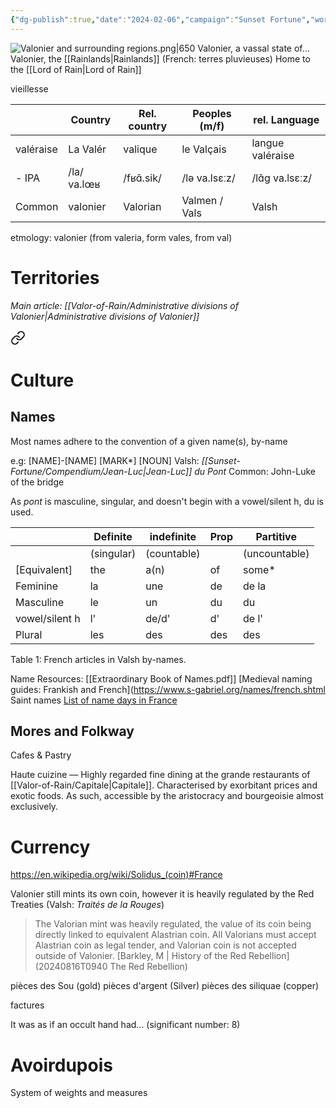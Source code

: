 ```yaml
---
{"dg-publish":true,"date":"2024-02-06","campaign":"Sunset Fortune","world":"Tor","type":"location","tags":["location","sf","VoR","Valonier"],"icon":"FasLocationDot","permalink":"/valor-of-rain/valonier/","dgPassFrontmatter":true,"created":"2024-02-06T17:51:08.996+10:30","updated":"2025-08-19T22:19:38.934+09:30"}
---
```


![Valonier and surrounding regions.png|650](/img/user/Valor-of-Rain/Assets/Valonier%20and%20surrounding%20regions.png)
Valonier, a vassal state of...
Valonier, the [[Rainlands\|Rainlands]] (French: terres pluvieuses)
Home to the [[Lord of Rain\|Lord of Rain]]

vieillesse

|           | Country     | Rel. country | Peoples (m/f) | rel. Language    |
| --------- | ----------- | ------------ | ------------- | ---------------- |
| valéraise | La Valér    | valique      | le Valçais    | langue valéraise |
| - IPA     | /la/ va.lœʁ | /fʁɑ̃.sik/   | /lə va.lsɛːz/ | /lɑ̃ɡ va.lsɛːz/  |
| Common    | valonier    | Valorian     | Valmen / Vals | Valsh            |
etmology: valonier (from valeria, form vales, from val)

# Territories 
*Main article: [[Valor-of-Rain/Administrative divisions of Valonier\|Administrative divisions of Valonier]]*

<div class="transclusion internal-embed is-loaded"><a class="markdown-embed-link" href="/valor-of-rain/administrative-divisions-of-valonier/#introduction" aria-label="Open link"><svg xmlns="http://www.w3.org/2000/svg" width="24" height="24" viewBox="0 0 24 24" fill="none" stroke="currentColor" stroke-width="2" stroke-linecap="round" stroke-linejoin="round" class="svg-icon lucide-link"><path d="M10 13a5 5 0 0 0 7.54.54l3-3a5 5 0 0 0-7.07-7.07l-1.72 1.71"></path><path d="M14 11a5 5 0 0 0-7.54-.54l-3 3a5 5 0 0 0 7.07 7.07l1.71-1.71"></path></svg></a><div class="markdown-embed">



# 
 

</div></div>



# Culture
## Names
Most names adhere to the convention of a given name(s), by-name

e.g: \[NAME]-\[NAME] \[MARK*] \[NOUN]
	Valsh: *[[Sunset-Fortune/Compendium/Jean-Luc\|Jean-Luc]] du Pont*
	Common: John-Luke of the bridge

As *pont* is masculine, singular, and doesn't begin with a vowel/silent h, du is used.

|                | Definite   | indefinite  | Prop | Partitive     |
| -------------- | ---------- | ----------- | ---- | ------------- |
|                | (singular) | (countable) |      | (uncountable) |
| \[Equivalent]  | the        | a(n)        | of   | some*         |
| Feminine       | la         | une         | de   | de la         |
| Masculine      | le         | un          | du   | du            |
| vowel/silent h | l'         | de/d'       | d'   | de l'         |
| Plural         | les        | des         | des  | des           |
Table 1: French articles in Valsh by-names.

Name Resources:
[[Extraordinary Book of Names.pdf]]
[Medieval naming guides: Frankish and French](https://www.s-gabriel.org/names/french.shtml
Saint names [List of name days in France](https://en.wikipedia.org/wiki/List_of_name_days_in_France)

## Mores and Folkway
Cafes & Pastry

Haute cuizine — Highly regarded fine dining at the grande restaurants of [[Valor-of-Rain/Capitale\|Capitale]].  Characterised by exorbitant prices and exotic foods.  As such, accessible by the aristocracy and bourgeoisie almost exclusively.
# Currency
https://en.wikipedia.org/wiki/Solidus_(coin)#France

Valonier still mints its own coin, however it is heavily regulated by the Red Treaties (Valsh: *Traités de la Rouges*)
 > The Valorian mint was heavily regulated, the value of its coin being directly linked to equivalent Alastrian coin.  All Valorians must accept Alastrian coin as legal tender, and Valorian coin is not accepted outside of Valonier. [Barkley, M | History of the Red Rebellion](20240816T0940 The Red Rebellion)

pièces des Sou (gold)
pièces d'argent (Silver)
pièces des siliquae (copper)

factures

It was as if an occult hand had... (significant number: 8)

# Avoirdupois
System of weights and measures